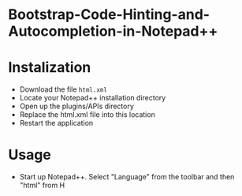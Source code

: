 
<h1>Bootstrap-Code-Hinting-and-Autocompletion-in-Notepad++</h1>
<h1>Instalization</h1>
<ul>
<li>Download the file <code>html.xml</code></li>
<li>Locate your Notepad++ installation directory</li>
<li>Open up the plugins/APIs directory </li>
<li>Replace the html.xml file into this location</li>
<li>Restart the application</li>
</ul>
<h1>Usage</h1>
<ul>
<li>Start up Notepad++. Select "Language" from the toolbar and then "html" from H</li>
</ul>
